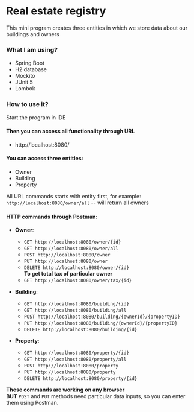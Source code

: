 # Real estate registry #

This mini program creates three entities in which we store data about our buildings and owners

### What I am using? ###

* Spring Boot
* H2 database
* Mockito
* JUnit 5
* Lombok

### How to use it? ###

Start the program in IDE

#### Then you can access all functionality through URL
 * http://localhost:8080/

#### You can access three entities:
 * Owner
 * Building
 * Property

All URL commands starts with entity first, for example:  
`http://localhost:8080/owner/all` -- will return all owners

#### HTTP commands through Postman:
* **Owner**:
    * `GET http://localhost:8080/owner/{id}`
    * `GET http://localhost:8080/owner/all`
    * `POST http://localhost:8080/owner`
    * `PUT http://localhost:8080/owner`
    * `DELETE http://localhost:8080/owner/{id}`  
    **To get total tax of particular owner**
    * `GET http://localhost:8080/owner/tax/{id}`
* **Building**:
  * `GET http://localhost:8080/building/{id}`
  * `GET http://localhost:8080/building/all`
  * `POST http://localhost:8080/building/{ownerId}/{propertyID}`
  * `PUT http://localhost:8080/building/{ownerId}/{propertyID}`
  * `DELETE http://localhost:8080/building/{id}`

* **Property**:
    * `GET http://localhost:8080/property/{id}`
    * `GET http://localhost:8080/property/all`
    * `POST http://localhost:8080/property`  
    * `PUT http://localhost:8080/property`
    * `DELETE http://localhost:8080/property/{id}`  
    
**These commands are working on any browser**  
**BUT** `POST` and `PUT` methods need particular data inputs,
so you can enter them using Postman.


